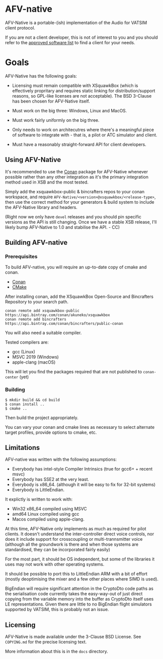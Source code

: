 # AFV-native

AFV-Native is a portable-(ish) implementation of the Audio for VATSIM client protocol.

If you are not a client developer, this is not of interest to you and you should refer to the 
[approved software list](https://www.vatsim.net/documents/approved-software) to find a client
for your needs.


# Goals

AFV-Native has the following goals:

* Licensing must remain compatible with XSquawkBox (which is effectively propritary and 
  requires static linking for distribution/support reasons, so GPL-like licenses are not
  acceptable).  The BSD 3-Clause has been chosen for AFV-Native itself.

* Must work on the big three: Windows, Linux and MacOS.

* Must work fairly uniformly on the big three.

* Only needs to work on architecutres where there's a meaningful piece of software 
  to integrate with - that is, a pilot or ATC simulator and client.

* Must have a reasonably straight-forward API for client developers.

## Using AFV-Native

It's recommended to use the [Conan](https://conan.io) package for AFV-Native whenever possible
rather than any other integration as it's the primary integration method used in XSB and the 
most tested.

Simply add the xsquawkbox-public & bincrafters repos to your conan workspace, and require 
`AFV-Native/<version>@xsquawkbox/<release-type>`, then use the correct method for your generators & build system
to include the AFV-Native library and headers.
 

(Right now we only have `devel` releases and you should pin specific versions as the API is still changing.  Once we 
 have a stable XSB release, I'll likely bump AFV-Native to 1.0 and stabilise the API. - CC)
 
## Building AFV-native

### Prerequisites

To build AFV-native, you will require an up-to-date copy of cmake and conan.
* [Conan](https://conan.io)
* [CMake](https://cmake.org)

After installing conan, add the XSquawkBox Open-Source and Bincrafters Repository to your search path.
```shell script
conan remote add xsquawkbox-public https://api.bintray.com/conan/akuneko/xsquawkbox
conan remote add bincrafters https://api.bintray.com/conan/bincrafters/public-conan
```

You will also need a suitable compiler.

Tested compilers are:
* gcc (Linux)
* MSVC 2019 (Windows)
* apple-clang (macOS)

This will let you find the packages required that are not published to `conan-center` (yet)

### Building

```shell script
$ mkdir build && cd build
$ conan install ..
$ cmake ..
```

Then build the project appropriately.

You can vary your conan and cmake lines as necessary to select alternate target profiles,
provide options to cmake, etc.

## Limitations

AFV-native was written with the following assumptions:
* Everybody has intel-style Compiler Intrinsics (true for gcc6+ + recent msvc)
* Everybody has SSE2 at the very least.
* Everybody is x86_64. (although it will be easy to fix for 32-bit systems)
* Everybody is LittleEndian.

It explictly is written to work with:
* Win32 x86_64 compiled using MSVC
* amd64 Linux compiled using gcc
* Macos compiled using apple-clang.

At this time, AFV-Native only implements as much as required for pilot clients.  It doesn't understand the 
inter-controller direct voice controls, nor does it include support for crosscoupling or multi-trannsmitter voice 
(although all the groundwork is there and when those systems are standardised, they can be incorporated fairly easily) 

For the most part, it should be OS independent, but some of the libraries it uses may not work with other operating 
systems.

It should be possible to port this to LittleEndian ARM with a bit of effort (mostly deoptimising the mixer and a few 
other places where SIMD is used).

BigEndian will require significant attention in the CryptoDto code paths as the serialisation code
currently takes the easy-way-out of just direct copying from the variable memory into the buffer as CryptoDto itself
uses LE representations.  Given there are little to no BigEndian flight simulators supported by VATSIM, this is probably 
not an issue.

## Licensing

AFV-Native is made available under the 3-Clause BSD License.  See `COPYING.md` for the precise licensing text.

More information about this is in the `docs` directory.

